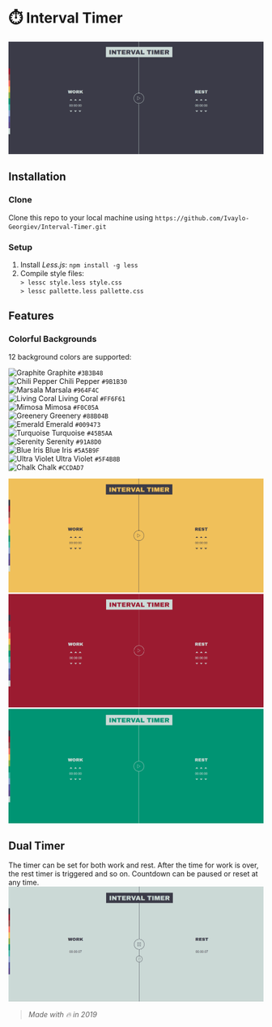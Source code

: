 # ⏱️ Interval Timer

![Home Page](https://github.com/Ivaylo-Georgiev/Interval-Timer/blob/master/home.png)

## Installation 

### Clone
Clone this repo to your local machine using `https://github.com/Ivaylo-Georgiev/Interval-Timer.git`

### Setup
1. Install _Less.js_: `npm install -g less`  
2. Compile style files:  
`> lessc style.less style.css`  
`> lessc pallette.less pallette.css`  

## Features
### Colorful Backgrounds
12 background colors are supported:  

![Graphite](https://via.placeholder.com/15/3B3B48/000000?text=+) Graphite `#3B3B48`  
![Chili Pepper](https://via.placeholder.com/15/9B1B30/000000?text=+) Chili Pepper `#9B1B30`  
![Marsala](https://via.placeholder.com/15/964F4C/000000?text=+) Marsala `#964F4C`  
![Living Coral](https://via.placeholder.com/15/FF6F61/000000?text=+) Living Coral `#FF6F61`  
![Mimosa](https://via.placeholder.com/15/F0C05A/000000?text=+) Mimosa `#F0C05A`  
![Greenery](https://via.placeholder.com/15/88B04B/000000?text=+) Greenery `#88B04B`  
![Emerald](https://via.placeholder.com/15/009473/000000?text=+) Emerald `#009473`  
![Turquoise](https://via.placeholder.com/15/45B5AA/000000?text=+) Turquoise `#45B5AA`  
![Serenity](https://via.placeholder.com/15/91A8D0/000000?text=+) Serenity `#91A8D0`  
![Blue Iris](https://via.placeholder.com/15/5A5B9F/000000?text=+) Blue Iris `#5A5B9F`  
![Ultra Violet](https://via.placeholder.com/15/5F4B8B/000000?text=+) Ultra Violet `#5F4B8B`  
![Chalk](https://via.placeholder.com/15/CCDAD7/000000?text=+) Chalk `#CCDAD7`  

![Mimosa Background](https://github.com/Ivaylo-Georgiev/Interval-Timer/blob/master/mimosa.png)  
![Chili Pepper Background](https://github.com/Ivaylo-Georgiev/Interval-Timer/blob/master/chilli-pepper.png)  
![Emerald Background](https://github.com/Ivaylo-Georgiev/Interval-Timer/blob/master/emerald.png)   

## Dual Timer
The timer can be set for both work and rest. After the time for work is over, the rest timer is triggered and so on. Countdown can be paused or reset at any time.
![Timer Demo](https://github.com/Ivaylo-Georgiev/Interval-Timer/blob/master/timer-demo.gif) 

> _Made with 🔥 in 2019_
